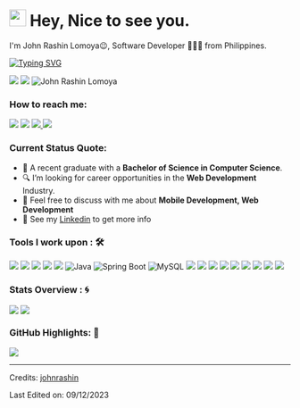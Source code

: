 <h1><img src="https://emojis.slackmojis.com/emojis/images/1531849430/4246/blob-sunglasses.gif?1531849430" width="30"/> Hey, Nice to see you.</h1>

I'm John Rashin Lomoya😉, Software Developer 👨🏻‍💻 from Philippines. 

[![Typing SVG](https://readme-typing-svg.herokuapp.com?color=%2349F707&lines=I'm+John+Rashin+Lomoya+23+years+old;Software+Developer)](https://git.io/typing-svg)

[![](https://img.shields.io/badge/Gmail-lomoyajohnrashin@gmail.com-red)](mailto:lomoyajohnrashin@gmail.com) [![](https://img.shields.io/badge/Linkedin-John%20Rashin%20Lomoya-blue)](www.linkedin.com/in/john-rashin-lomoya-482397196/)
<img src="https://komarev.com/ghpvc/?username=your-github-john-rashin&style=flat-square" alt="John Rashin Lomoya" /> 

### How to reach me: 
<a href="mailto: lomoyajohnrashin@gmail.com"> 
<img src="https://img.shields.io/badge/-lomoyajohnrashin@gmail.com-7B83EB?&style=for-the-badge&logo=Microsoft-outlook&logoColor=white" ></a>  
<a href="https://www.instagram.com/johnrashin/"> 
  <img src="https://img.shields.io/badge/@johnrashin-%23E4405F.svg?&style=for-the-badge&logo=instagram&logoColor=white"></a>  <a href="https://www.linkedin.com/in/johnrashin/"> 
    <img src="https://img.shields.io/badge/johnrashin-%230077B5.svg?&style=for-the-badge&logo=linkedin&logoColor=white" >
<img src="https://img.shields.io/badge/johnrashin.github.io-%2312100E.svg?&style=for-the-badge&logo=github&logoColor=white"></a>

### Current Status Quote:

- 💼 A recent graduate with a <strong>Bachelor of Science in Computer Science</strong>.
- 🔍 I’m looking for career opportunities in the <strong>Web Development</strong> Industry.
- 💬 Feel free to discuss with me about <strong>Mobile Development, Web Development</strong>
- 👀 See my [Linkedin](https://www.linkedin.com/public-profile/settings?trk=d_flagship3_profile_self_view_public_profile/) to get more info

### Tools I work upon : 🛠

<img src="https://img.shields.io/badge/html5-%23E34F26.svg?style=for-the-badge&logo=html5&logoColor=white">   <img src="https://img.shields.io/badge/css3%20-%2314354C.svg?&style=for-the-badge&logo=css3&logoColor=white">   <img src="https://img.shields.io/badge/javascript%20-%23323330.svg?&style=for-the-badge&logo=javascript&logoColor=%23F7DF1E"> <img src="https://img.shields.io/badge/PHP%20-%23777BB4.svg?&style=for-the-badge&logo=php&logoColor=white">   <img src="https://img.shields.io/badge/react-%2320232a.svg?style=for-the-badge&logo=react&logoColor=%2361DAFB"> <img src="https://img.shields.io/badge/java-%23ED8B00.svg?style=for-the-badge&logo=java&logoColor=white" alt="Java"> <img src="https://img.shields.io/badge/spring-boot-%236DB33F.svg?style=for-the-badge&logo=spring-boot&logoColor=white" alt="Spring Boot"> <img src="https://img.shields.io/badge/mysql-%23003C7C.svg?style=for-the-badge&logo=mysql&logoColor=white" alt="MySQL">
 <img src="https://img.shields.io/badge/node.js%20-%23008CC1.svg?&style=for-the-badge&logo=node.js&logoColor=white"> <img src="https://img.shields.io/badge/mongodb%20-%2347A248svg?&style=for-the-badge&logo=mongodb&logoColor=white"> <img src="https://img.shields.io/badge/git%20-%23F05032.svg?&style=for-the-badge&logo=git&logoColor=white"/> <img src="https://img.shields.io/badge/VSCode-%23007ACC.svg?style=for-the-badge&logo=visual-studio-code&logoColor=white">
<img src="https://img.shields.io/badge/Firebase-%2302303A.svg?style=for-the-badge&logo=firebase&logoColor=white"> <img src="https://img.shields.io/badge/bootstrap-%23563D7C.svg?style=for-the-badge&logo=bootstrap&logoColor=white"> <img src="https://img.shields.io/badge/Canva-%2300C4CC.svg?style=for-the-badge&logo=Canva&logoColor=white"> <img src="https://img.shields.io/badge/figma-%23F24E1E.svg?style=for-the-badge&logo=figma&logoColor=white"> <img src="https://img.shields.io/badge/Flutter-%23025699.svg?style=for-badge&logo=Dart&logoColor=white">



### Stats Overview : :cyclone:
<img align="center" src="https://github-readme-stats.vercel.app/api?username=john-rashin&show_icons=true&count_private=true&hide=stars&include_all_commits=false&theme=material-palenight" />
<img align="center" src="https://github-profile-trophy.vercel.app/?username=john-rashin&theme=dracula&no-bg=true&row=1"/>


### GitHub Highlights: :blossom:
<a href="">
  <img align="center" src="https://github-readme-stats.vercel.app/api/top-langs/?username=john-rashin&langs_count=8&layout=compact&theme=material-palenight&hide=html,Tcl" />
</a>




-----
Credits: [johnrashin](https://github.com/john-rashin)

Last Edited on: 09/12/2023
